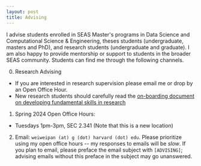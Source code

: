 ```yaml
---
layout: post
title: Advising
---
```


I advise students enrolled in SEAS Master's programs in Data Science and Computational Science & Engineering, theses students (undergraduate, masters and PhD), and research students (undergraduate and graduate). I am also happy to provide mentorship or support to students in the broader SEAS community. Students can find me through the following channels.

0. Research Advising
  - If you are interested in research supervision please email me or drop by an Open Office Hour.
  - New research students should carefully read the [on-boarding document on developing fundamental skills in research](https://docs.google.com/presentation/d/1EQIupyrH7z2sUUH99CMQQJc9JzV8reTzQ6RYOeWQ1tE/edit?usp=sharing)

1. Spring 2024 Open Office Hours:
  - Tuesdays 1pm-3pm, SEC 2.341 (Note that this is a new location)

2. Email: ``weiweipan (at) g (dot) harvard (dot) edu``. Please prioritize using my open office hours -- my responses to emails will be *slow*. If you plan to email, please preface the email subject with ``[ADVISING]``; advising emails without this preface in the subject may go unanswered.

